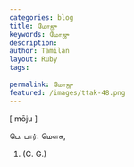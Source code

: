 ```yaml
---
categories: blog
title: மோஜு
keywords: மோஜு
description: 
author: Tamilan
layout: Ruby
tags: 
 
permalink: மோஜு
featured: /images/ttak-48.png
---
```

  
[ mōju ]  
  
பெ. பார். மௌசு,   
1. (C. G.)